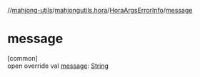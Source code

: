 //[mahjong-utils](../../../index.md)/[mahjongutils.hora](../index.md)/[HoraArgsErrorInfo](index.md)/[message](message.md)

# message

[common]\
open override val [message](message.md): [String](https://kotlinlang.org/api/latest/jvm/stdlib/kotlin-stdlib/kotlin/-string/index.html)
